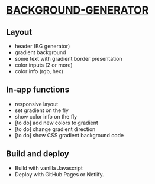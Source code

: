 # [BACKGROUND-GENERATOR](https://konrad88k.github.io/background-generator/)

## Layout
- header (BG generator)
- gradient background
- some text with gradient border presentation
- color inputs (2 or more)
- color info (rgb, hex)

## In-app functions
+ responsive layout
+ set gradient on the fly
+ show color info on the fly
+ [to do] add new colors to gradient
+ [to do] change gradient direction
+ [to do] show CSS gradient background code

## Build and deploy
- Build with vanilla Javascript
- Deploy with GitHub Pages or Netlify.